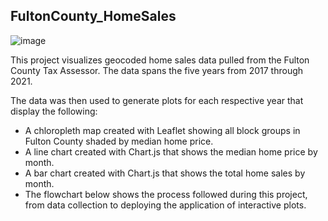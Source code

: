 ## FultonCounty_HomeSales

![image](https://user-images.githubusercontent.com/102114721/179354040-42f0c7b0-5199-4cc1-b9d0-b6edf63ff1a5.png)

This project visualizes geocoded home sales data pulled from the Fulton County Tax Assessor. The data spans the five years from 2017 through 2021.

The data was then used to generate plots for each respective year that display the following:

 - A chloropleth map created with Leaflet showing all block groups in Fulton County shaded by median home price.
 - A line chart created with Chart.js that shows the median home price by month.
 - A bar chart created with Chart.js that shows the total home sales by month.
 - The flowchart below shows the process followed during this project, from data collection to deploying the application of interactive plots.


